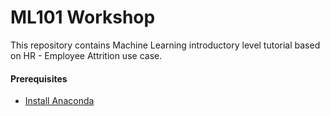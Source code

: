 # ML101 Workshop
This repository contains Machine Learning introductory level tutorial based on HR - Employee Attrition use case.

#### Prerequisites
- [Install Anaconda](https://docs.anaconda.com/anaconda/install/index.html) 
